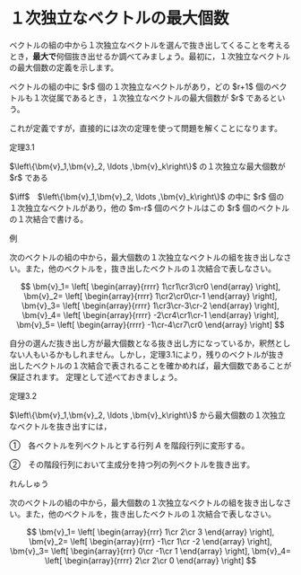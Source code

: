 # １次独立なベクトルの最大個数
<p>
ベクトルの組の中から１次独立なベクトルを選んで抜き出してくることを考えるとき，<b>最大で</b>何個抜き出せるか調べてみましょう。最初に，１次独立なベクトルの最大個数の定義を示します。
</p>

<div class="def">
<p class="def-text">
ベクトルの組の中に $r$ 個の１次独立なベクトルがあり，どの $r+1$ 個のベクトルも１次従属であるとき，１次独立なベクトルの最大個数が $r$ であるという。
</p>
</div>

これが定義ですが，直接的には次の定理を使って問題を解くことになります。
<div class="theorem">
<span class="theorem-title">定理3.1</span>
<p>
$\left\{\bm{v}_1,\bm{v}_2, \ldots ,\bm{v}_k\right\}$ の１次独立な最大個数が $r$ である
<p>
$\iff$　$\left\{\bm{v}_1,\bm{v}_2, \ldots ,\bm{v}_k\right\}$ の中に $r$ 個の１次独立なベクトルがあり，他の $m-r$ 個のベクトルはこの $r$ 個のベクトルの１次結合で書ける。
</p>
</p>
</div>

<div class="ex">
<span class="ex-circle1">例</span>
<p>
次のベクトルの組の中から，最大個数の１次独立なベクトルの組を抜き出しなさい。また，他のベクトルを，抜き出したベクトルの１次結合で表しなさい。

$$
\bm{v}_1=
\left[ \begin{array}{rrrr} 1\cr1\cr3\cr0 \end{array} \right],
\bm{v}_2=
\left[ \begin{array}{rrrr} 1\cr2\cr0\cr-1 \end{array} \right],
\bm{v}_3=
\left[ \begin{array}{rrrr} 1\cr3\cr-3\cr-2 \end{array} \right],
\bm{v}_4=
\left[ \begin{array}{rrrr} -2\cr4\cr1\cr-1 \end{array} \right],
\bm{v}_5=
\left[ \begin{array}{rrrr} -1\cr-4\cr7\cr0 \end{array} \right]
$$

</p>
</div>

自分の選んだ抜き出し方が最大個数となる抜き出し方になっているか，釈然としない人もいるかもしれません。しかし，定理3.1により，残りのベクトルが抜き出したベクトルの１次結合で表されることを確かめれば，最大個数であることが保証されます。
定理として述べておきましょう。

<div class="theorem">
<span class="theorem-title">定理3.2</span>
<p>
$\left\{\bm{v}_1,\bm{v}_2, \ldots ,\bm{v}_k\right\}$ から最大個数の１次独立なベクトルを抜き出すには，<br>

①　各ベクトルを列ベクトルとする行列 $A$ を階段行列に変形する。

②　その階段行列において主成分を持つ列の列ベクトルを抜き出す。

</p>
</div>

<div class="prob">
<span class="prob-label">れんしゅう</span>
<p>
次のベクトルの組の中から，最大個数の１次独立なベクトルの組を抜き出しなさい。また，他のベクトルを，抜き出したベクトルの１次結合で表しなさい。

$$
\bm{v}_1=
\left[ \begin{array}{rrr} 1\cr 2\cr 3 \end{array} \right],
\bm{v}_2=
\left[ \begin{array}{rrr} -1\cr 1\cr -2 \end{array} \right],
\bm{v}_3=
\left[ \begin{array}{rrr} 0\cr -1\cr 1 \end{array} \right],
\bm{v}_4=
\left[ \begin{array}{rrrr} 2\cr 2\cr 0 \end{array} \right]
$$
</p>
</div>